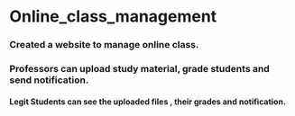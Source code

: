 # Online_class_management

### Created a website to manage online class.
### Professors can upload study material, grade students and send notification. 
#### Legit Students can see the uploaded files , their grades and notification. 
